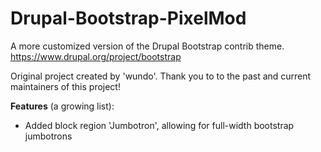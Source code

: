 # Drupal-Bootstrap-PixelMod
A more customized version of the Drupal Bootstrap contrib theme. https://www.drupal.org/project/bootstrap

Original project created by 'wundo'. Thank you to to the past and current maintainers of this project! 

**Features** (a growing list):
- Added block region 'Jumbotron', allowing for full-width bootstrap jumbotrons
